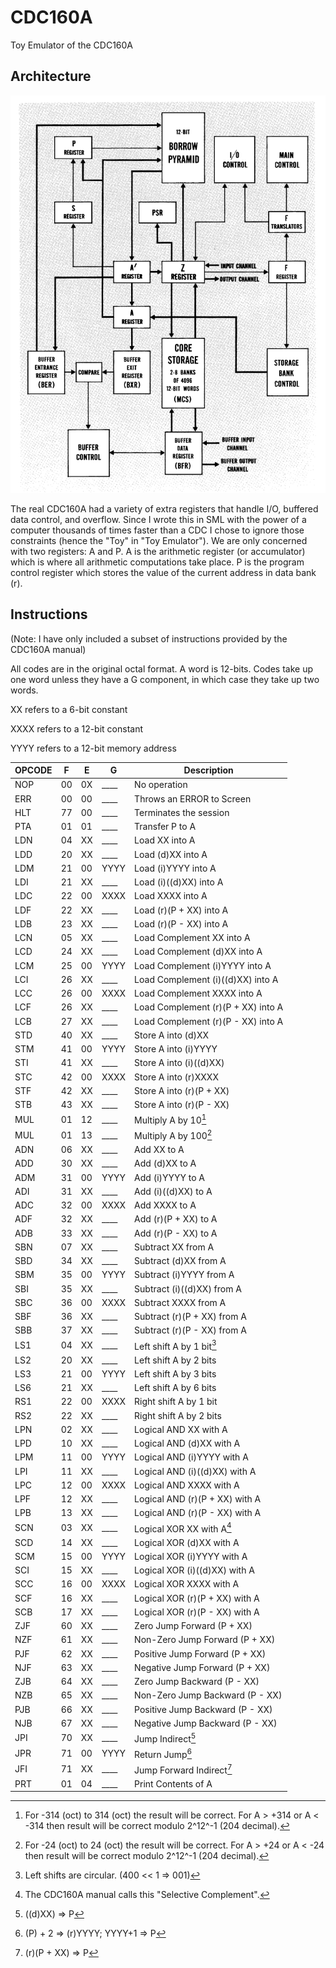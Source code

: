 # CDC160A
Toy Emulator of the CDC160A
## Architecture
![CDC160A Architecture](./images/architecture.png "CDC160A Architecture")

The real CDC160A had a variety of extra registers that handle I/O, buffered data control, and overflow. Since I wrote this in SML with the power of a computer thousands of times faster than a CDC I chose to ignore those constraints (hence the "Toy" in "Toy Emulator"). We are only concerned with two registers: A and P. A is the arithmetic register (or accumulator) which is where all arithmetic computations take place. P is the program control register which stores the value of the current address in data bank (r).


## Instructions
(Note: I have only included a subset of instructions provided by the CDC160A manual)

All codes are in the original octal format. A word is 12-bits. Codes take up one word unless they have a G component, in which case they take up two words.

XX refers to a 6-bit constant 

XXXX refers to a 12-bit constant

YYYY refers to a 12-bit memory address

| OPCODE | F | E | G | Description |
| --- | -- | -- | ---- | ---------- |
| NOP | 00 | 0X | ____ | No operation |
| ERR | 00 | 00 | ____ | Throws an ERROR to Screen |
| HLT | 77 | 00 | ____ | Terminates the session |
| PTA | 01 | 01 | ____ | Transfer P to A |
| LDN | 04 | XX | ____ | Load XX into A |
| LDD | 20 | XX | ____ | Load (d)XX into A |
| LDM | 21 | 00 | YYYY | Load (i)YYYY into A |
| LDI | 21 | XX | ____ | Load (i)((d)XX) into A |
| LDC | 22 | 00 | XXXX | Load XXXX into A |
| LDF | 22 | XX | ____ | Load (r)(P + XX) into A |
| LDB | 23 | XX | ____ | Load (r)(P - XX) into A |
| LCN | 05 | XX | ____ | Load Complement XX into A |
| LCD | 24 | XX | ____ | Load Complement (d)XX into A |
| LCM | 25 | 00 | YYYY | Load Complement (i)YYYY into A |
| LCI | 26 | XX | ____ | Load Complement (i)((d)XX) into A |
| LCC | 26 | 00 | XXXX | Load Complement XXXX into A |
| LCF | 26 | XX | ____ | Load Complement (r)(P + XX) into A |
| LCB | 27 | XX | ____ | Load Complement (r)(P - XX) into A |
| STD | 40 | XX | ____ | Store A into (d)XX |
| STM | 41 | 00 | YYYY | Store A into (i)YYYY |
| STI | 41 | XX | ____ | Store A into (i)((d)XX) |
| STC | 42 | 00 | XXXX | Store A into (r)XXXX  |
| STF | 42 | XX | ____ | Store A into (r)(P + XX) |
| STB | 43 | XX | ____ | Store A into (r)(P - XX) |
| MUL | 01 | 12 | ____ | Multiply A by 10[^1] |
| MUL | 01 | 13 | ____ | Multiply A by 100[^2] |
| ADN | 06 | XX | ____ | Add XX to A |
| ADD | 30 | XX | ____ | Add (d)XX to A |
| ADM | 31 | 00 | YYYY | Add (i)YYYY to A |
| ADI | 31 | XX | ____ | Add (i)((d)XX) to A |
| ADC | 32 | 00 | XXXX | Add XXXX to A |
| ADF | 32 | XX | ____ | Add (r)(P + XX) to A |
| ADB | 33 | XX | ____ | Add (r)(P - XX) to A |
| SBN | 07 | XX | ____ | Subtract XX from A |
| SBD | 34 | XX | ____ | Subtract (d)XX from A |
| SBM | 35 | 00 | YYYY | Subtract (i)YYYY from A |
| SBI | 35 | XX | ____ | Subtract (i)((d)XX) from A |
| SBC | 36 | 00 | XXXX | Subtract XXXX from A |
| SBF | 36 | XX | ____ | Subtract (r)(P + XX) from A |
| SBB | 37 | XX | ____ | Subtract (r)(P - XX) from A |
| LS1 | 04 | XX | ____ | Left shift A by 1 bit[^3] |
| LS2 | 20 | XX | ____ | Left shift A by 2 bits |
| LS3 | 21 | 00 | YYYY | Left shift A by 3 bits |
| LS6 | 21 | XX | ____ | Left shift A by 6 bits |
| RS1 | 22 | 00 | XXXX | Right shift A by 1 bit |
| RS2 | 22 | XX | ____ | Right shift A by 2 bits |
| LPN | 02 | XX | ____ | Logical AND XX with A |
| LPD | 10 | XX | ____ | Logical AND (d)XX with A |
| LPM | 11 | 00 | YYYY | Logical AND (i)YYYY with A |
| LPI | 11 | XX | ____ | Logical AND (i)((d)XX) with A |
| LPC | 12 | 00 | XXXX | Logical AND XXXX with A |
| LPF | 12 | XX | ____ | Logical AND (r)(P + XX) with A |
| LPB | 13 | XX | ____ | Logical AND (r)(P - XX) with A |
| SCN | 03 | XX | ____ | Logical XOR XX with A[^5] |
| SCD | 14 | XX | ____ | Logical XOR (d)XX with A |
| SCM | 15 | 00 | YYYY | Logical XOR (i)YYYY with A |
| SCI | 15 | XX | ____ | Logical XOR (i)((d)XX) with A |
| SCC | 16 | 00 | XXXX | Logical XOR XXXX with A |
| SCF | 16 | XX | ____ | Logical XOR (r)(P + XX) with A |
| SCB | 17 | XX | ____ | Logical XOR (r)(P - XX) with A |
| ZJF | 60 | XX | ____ | Zero Jump Forward (P + XX) |
| NZF | 61 | XX | ____ | Non-Zero Jump Forward (P + XX) |
| PJF | 62 | XX | ____ | Positive Jump Forward (P + XX) |
| NJF | 63 | XX | ____ | Negative Jump Forward (P + XX) |
| ZJB | 64 | XX | ____ | Zero Jump Backward (P - XX) |
| NZB | 65 | XX | ____ | Non-Zero Jump Backward (P - XX) |
| PJB | 66 | XX | ____ | Positive Jump Backward (P - XX) |
| NJB | 67 | XX | ____ | Negative Jump Backward (P - XX) |
| JPI | 70 | XX | ____ | Jump Indirect[^6] |
| JPR | 71 | 00 | YYYY | Return Jump[^7] |
| JFI | 71 | XX | ____ | Jump Forward Indirect[^8] |
| PRT | 01 | 04 | ____ | Print Contents of A |

[^1]: For -314 (oct) to 314 (oct) the result will be correct. For A > +314 or A < -314 then result will be correct modulo 2^12^-1 (204 decimal).
[^2]: For -24 (oct) to 24 (oct) the result will be correct. For A > +24 or A < -24 then result will be correct modulo 2^12^-1 (204 decimal).
[^3]: Left shifts are circular. (400 << 1 => 001)
[^4]: Right shifts are not circular. (001 >> 1 => 000)
[^5]: The CDC160A manual calls this "Selective Complement".
[^6]: ((d)XX) => P
[^7]: (P) + 2 => (r)YYYY; YYYY+1 => P
[^8]: (r)(P + XX) => P